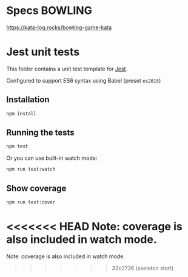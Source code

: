 # Specs BOWLING

https://kata-log.rocks/bowling-game-kata

# Jest unit tests

This folder contains a unit test template for [Jest](https://facebook.github.io/jest).

Configured to support ES6 syntax using Babel (preset `es2015`)

## Installation

```bash
npm install
```

## Running the tests

```bash
npm test
```

Or you can use built-in watch mode:

```bash
npm run test:watch
```

## Show coverage

```bash
npm run test:cover
```

<<<<<<< HEAD
Note: coverage is also included in watch mode.
=======
Note: coverage is also included in watch mode.

> > > > > > > 32c2736 (skeleton start)
